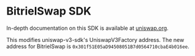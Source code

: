 # BitrielSwap SDK

In-depth documentation on this SDK is available at [uniswap.org](https://docs.uniswap.org/).

This modifies uniswap-v3-sdk's UniswapV3Factory address. The new address for BitrielSwap is `0x301f51E05aD94508051B7d0564710cbaE4b016ee`.